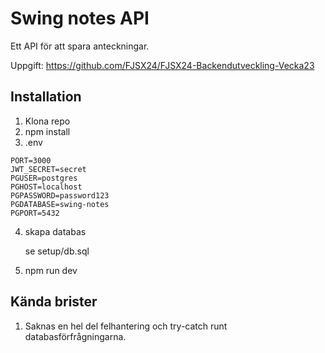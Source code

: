 # Swing notes API
Ett API för att spara anteckningar.

Uppgift:
https://github.com/FJSX24/FJSX24-Backendutveckling-Vecka23

## Installation
1. Klona repo
2. npm install
3. .env
```
PORT=3000
JWT_SECRET=secret
PGUSER=postgres
PGHOST=localhost
PGPASSWORD=password123
PGDATABASE=swing-notes
PGPORT=5432
```
4. skapa databas
   
   se setup/db.sql

4. npm run dev

## Kända brister

1. Saknas en hel del felhantering och try-catch runt databasförfrågningarna.
